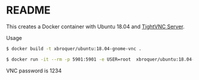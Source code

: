 README
======

This creates a Docker container with Ubuntu 18.04 and [TightVNC Server](https://tightvnc.com).

Usage

```bash
$ docker build -t xbroquer/ubuntu:18.04-gnome-vnc .

$ docker run -it --rm -p 5901:5901 -e USER=root  xbroquer/ubuntu:18.04-gnome-vnc     bash -c " cat ~/.vnc/xstartup &&  vncserver :1 -geometry 1366x768 -depth 24 && tail -F ~/.vnc/*.log"

```
VNC password is 1234
